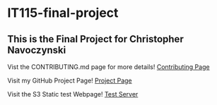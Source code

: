 # IT115-final-project

## This is the Final Project for Christopher Navoczynski

Vist the CONTRIBUTING.md page for more details!
[Contributing Page](https://github.com/ChrisNavoczynski/IT115-final-project/blob/main/CONTRIBUTING.md)

Visit my GitHub Project Page!
[Project Page](https://chrisnavoczynski.github.io/IT115-final-project/index.html)

Visit the S3 Static test Webpage!
[Test Server](http://it115-chrisnavo-finalproject.s3-website-us-east-1.amazonaws.com/test.html)
